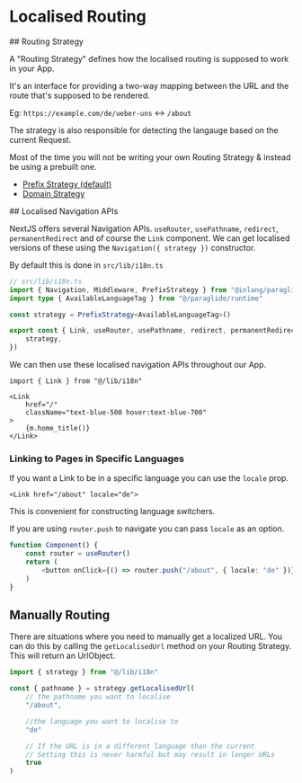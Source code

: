 # Localised Routing

## Routing Strategy

A "Routing Strategy" defines how the localised routing is supposed to work in your App. 

It's an interface for providing a two-way mapping between the URL and the route that's supposed to be rendered. 

Eg: `https://example.com/de/ueber-uns` ↔ `/about`

The strategy is also responsible for detecting the langauge based on the current Request.

Most of the time you will not be writing your own Routing Strategy & instead be using a prebuilt one.

- [Prefix Strategy (default)](prefix-strategy)
- [Domain Strategy](other-strategies#domain-strategy)

## Localised Navigation APIs

NextJS offers several Navigation APIs. `useRouter`, `usePathname`, `redirect`, `permanentRedirect` and of course the `Link` component. We can get localised versions of these using the `Navigation({ strategy })` constructor.

By default this is done in `src/lib/i18n.ts`

```ts
// src/lib/i18n.ts
import { Navigation, Middleware, PrefixStrategy } from "@inlang/paraglide-next"
import type { AvailableLanguageTag } from "@/paraglide/runtime"

const strategy = PrefixStrategy<AvailableLanguageTag>()

export const { Link, useRouter, usePathname, redirect, permanentRedirect } = Navigation({
    strategy,
})
```

We can then use these localised navigation APIs throughout our App.

```tsx
import { Link } from "@/lib/i18n"

<Link
    href="/"
    className="text-blue-500 hover:text-blue-700"
>
    {m.home_title()}
</Link>
```

### Linking to Pages in Specific Languages

If you want a Link to be in a specific language you can use the `locale` prop.

```tsx
<Link href="/about" locale="de">
```

This is convenient for constructing language switchers.

If you are using `router.push` to navigate you can pass `locale` as an option.

```ts
function Component() {
	const router = useRouter()
	return (
		<button onClick={() => router.push("/about", { locale: "de" })}>Go to German About page</button>
	)
}
```


## Manually Routing

There are situations where you need to manually get a localized URL. You can do this by calling the `getLocalisedUrl` method on your Routing Strategy. This will return an UrlObject.

```ts
import { strategy } from "@/lib/i18n"

const { pathname } = strategy.getLocalisedUrl(
    // the pathname you want to localise
    "/about", 

    //the language you want to localise to
    "de"

    // If the URL is in a different language than the current
    // Setting this is never harmful but may result in longer URLs
    true 
)
```